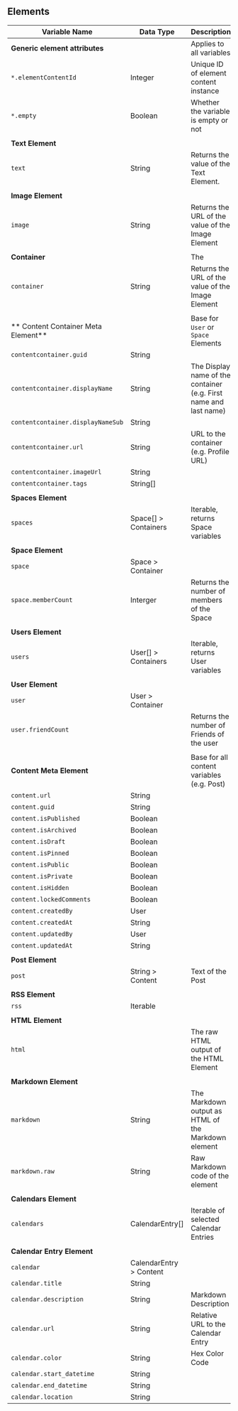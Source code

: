 
## Elements

| Variable Name                       | Data Type               | Description                                                       |
|-------------------------------------|-------------------------|-------------------------------------------------------------------|
| **Generic element attributes**      |                         | Applies to all variables                                          |
| `*.elementContentId`                | Integer                 | Unique ID of element content instance                             |
| `*.empty`                           | Boolean                 | Whether the variable is empty or not                              |
|                                     |                         |                                                                   |
| **Text Element**                    |                         |                                                                   |
| `text`                              | String                  | Returns the value of the Text Element.                            |
|                                     |                         |                                                                   |
| **Image Element**                   |                         |                                                                   |
| `image`                             | String                  | Returns the URL of the value of the Image Element                 |
|                                     |                         |                                                                   |
| **Container**                       |                         | The                                                               |
| `container`                         | String                  | Returns the URL of the value of the Image Element                 |
|                                     |                         |                                                                   |
| ** Content Container Meta Element** |                         | Base for `User` or `Space` Elements                               |
| `contentcontainer.guid`             | String                  |                                                                   |
| `contentcontainer.displayName`      | String                  | The Display name of the container (e.g. First name and last name) |
| `contentcontainer.displayNameSub`   | String                  |                                                                   |
| `contentcontainer.url`              | String                  | URL to the container (e.g. Profile URL)                           |
| `contentcontainer.imageUrl`         | String                  |                                                                   |
| `contentcontainer.tags`             | String[]                |                                                                   |
|                                     |                         |                                                                   |
| **Spaces Element**                  |                         |                                                                   |
| `spaces`                            | Space[] > Containers    | Iterable, returns Space variables                                 |
|                                     |                         |                                                                   |
| **Space Element**                   |                         |                                                                   |
| `space`                             | Space > Container       |                                                                   |
| `space.memberCount`                 | Interger                | Returns the number of members of the Space                        |
|                                     |                         |                                                                   |
| **Users Element**                   |                         |                                                                   |
| `users`                             | User[] > Containers     | Iterable, returns User variables                                  |
|                                     |                         |                                                                   |
| **User Element**                    |                         |                                                                   |
| `user`                              | User > Container        |                                                                   |
| `user.friendCount`                  |                         | Returns the number of Friends of the user                         |
|                                     |                         |                                                                   |
| **Content Meta Element**            |                         | Base for all content variables (e.g. Post)                        |
| `content.url`                       | String                  |                                                                   |
| `content.guid`                      | String                  |                                                                   |
| `content.isPublished`               | Boolean                 |                                                                   |
| `content.isArchived`                | Boolean                 |                                                                   |
| `content.isDraft`                   | Boolean                 |                                                                   |
| `content.isPinned`                  | Boolean                 |                                                                   |
| `content.isPublic`                  | Boolean                 |                                                                   |
| `content.isPrivate`                 | Boolean                 |                                                                   |
| `content.isHidden`                  | Boolean                 |                                                                   |
| `content.lockedComments`            | Boolean                 |                                                                   |
| `content.createdBy`                 | User                    |                                                                   |
| `content.createdAt`                 | String                  |                                                                   |
| `content.updatedBy`                 | User                    |                                                                   |
| `content.updatedAt`                 | String                  |                                                                   |
|                                     |                         |                                                                   |
| **Post Element**                    |                         |                                                                   |
| `post `                             | String > Content        | Text of the Post                                                  |
|                                     |                         |                                                                   |
| **RSS Element**                     |                         |                                                                   |
| `rss`                               | Iterable                |                                                                   |
|                                     |                         |                                                                   |
| **HTML Element**                    |                         |                                                                   |
| `html`                              |                         | The raw HTML output of the HTML Element                           |
|                                     |                         |                                                                   |
| **Markdown Element**                |                         |                                                                   |
| `markdown`                          | String                  | The Markdown output as HTML of the Markdown element               |
| `markdown.raw`                      | String                  | Raw Markdown code of the element                                  |
|                                     |                         |                                                                   |
| **Calendars Element**               |                         |                                                                   |
| `calendars`                         | CalendarEntry[]         | Iterable of selected Calendar Entries                             |
|                                     |                         |                                                                   |
| **Calendar Entry Element**          |                         |                                                                   |
| `calendar`                          | CalendarEntry > Content |                                                                   |
| `calendar.title`                    | String                  |                                                                   |
| `calendar.description`              | String                  | Markdown Description                                              |
| `calendar.url`                      | String                  | Relative URL to the Calendar Entry                                |
| `calendar.color`                    | String                  | Hex Color Code                                                    |
| `calendar.start_datetime`           | String                  |                                                                   |
| `calendar.end_datetime`             | String                  |                                                                   |
| `calendar.location`                 | String                  |                                                                   |
